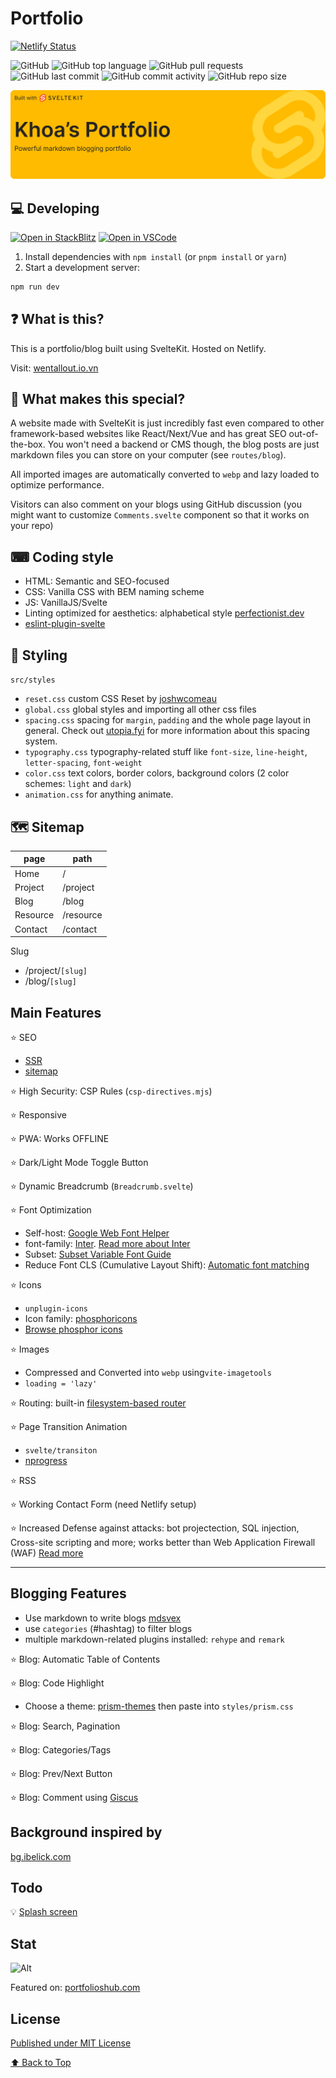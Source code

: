 <h1 id="portfolio">Portfolio</h1>

[![Netlify Status](https://api.netlify.com/api/v1/badges/7bf37fa7-ec78-4efd-aa9a-1a18a4fc62e4/deploy-status)](https://app.netlify.com/sites/khoa-design/deploys)

![GitHub](https://img.shields.io/github/license/wentallout/portfolio?style=for-the-badge)
![GitHub top language](https://img.shields.io/github/languages/top/wentallout/portfolio?style=for-the-badge)
![GitHub pull requests](https://img.shields.io/github/issues-pr/wentallout/portfolio?style=for-the-badge)
![GitHub last commit](https://img.shields.io/github/last-commit/wentallout/portfolio?style=for-the-badge)
![GitHub commit activity](https://img.shields.io/github/commit-activity/m/wentallout/portfolio?style=for-the-badge)
![GitHub repo size](https://img.shields.io/github/repo-size/wentallout/portfolio?style=for-the-badge)

![Banner](https://raw.githubusercontent.com/wentallout/wentallout/773d77e9c040bd20e5002d41738139946d9bd85d/images/portfolio-banner.svg)

## 💻 Developing

[![Open in StackBlitz](https://img.shields.io/badge/Open%20in-StackBlitz-blue?style=for-the-badge&logo=stackblitz)](https://stackblitz.com/github/wentallout/portfolio)
[![Open in VSCode](https://img.shields.io/badge/Open%20in-VSCode-blue?style=for-the-badge&logo=visualstudiocode)](https://open.vscode.dev/wentallout/portfolio)

1. Install dependencies with `npm install` (or `pnpm install` or `yarn`)
2. Start a development server:

```bash
npm run dev
```

## ❓ What is this?

This is a portfolio/blog built using SvelteKit. Hosted on Netlify.

Visit: [wentallout.io.vn](https://wentallout.io.vn)

## 🤩 What makes this special?

A website made with SvelteKit is just incredibly fast even compared to other framework-based websites like React/Next/Vue and has great SEO out-of-the-box. You won't need a backend or CMS though, the blog posts are just markdown files you can store on your computer (see `routes/blog`).

All imported images are automatically converted to `webp` and lazy loaded to optimize performance.

Visitors can also comment on your blogs using GitHub discussion (you might want to customize `Comments.svelte` component so that it works on your repo)

## ⌨ Coding style

- HTML: Semantic and SEO-focused
- CSS: Vanilla CSS with BEM naming scheme
- JS: VanillaJS/Svelte
- Linting optimized for aesthetics: alphabetical style [perfectionist.dev](https://perfectionist.dev/)
- [eslint-plugin-svelte](https://sveltejs.github.io/eslint-plugin-svelte/user-guide)

## 💅 Styling

`src/styles`

- `reset.css` custom CSS Reset by [joshwcomeau](https://www.joshwcomeau.com/css/custom-css-reset/)
- `global.css` global styles and importing all other css files
- `spacing.css` spacing for `margin`, `padding` and the whole page layout in general. Check out [utopia.fyi](https://utopia.fyi/) for more information about this spacing system.
- `typography.css` typography-related stuff like `font-size`, `line-height`, `letter-spacing`, `font-weight`
- `color.css` text colors, border colors, background colors (2 color schemes: `light` and `dark`)
- `animation.css` for anything animate.

## 🗺 Sitemap

| page     | path      |
| -------- | --------- |
| Home     | /         |
| Project  | /project  |
| Blog     | /blog     |
| Resource | /resource |
| Contact  | /contact  |

Slug

- /project/`[slug]`
- /blog/`[slug]`

## Main Features

⭐ SEO

- [SSR](https://kit.svelte.dev/docs/seo#out-of-the-box-ssr)
- [sitemap](https://github.com/jasongitmail/super-sitemap)

⭐ High Security: CSP Rules (`csp-directives.mjs`)

⭐ Responsive

⭐ PWA: Works OFFLINE

⭐ Dark/Light Mode Toggle Button

⭐ Dynamic Breadcrumb (`Breadcrumb.svelte`)

⭐ Font Optimization

- Self-host: [Google Web Font Helper](https://gwfh.mranftl.com/fonts)
- font-family: [Inter](https://rsms.me/inter/). [Read more about Inter](https://beautifulwebtype.com/inter)
- Subset: [Subset Variable Font Guide](https://barrd.dev/article/create-a-variable-font-subset-for-smaller-file-size/)
- Reduce Font CLS (Cumulative Layout Shift): [Automatic font matching](https://deploy-preview-15--upbeat-shirley-608546.netlify.app/perfect-ish-font-fallback)

⭐ Icons

- `unplugin-icons`
- Icon family: [phosphoricons](https://phosphoricons.com/)
- [Browse phosphor icons](https://icon-sets.iconify.design/ph)

⭐ Images

- Compressed and Converted into `webp` using`vite-imagetools`
- `loading = 'lazy'`

⭐ Routing: built-in [filesystem-based router](https://kit.svelte.dev/docs/routing)

⭐ Page Transition Animation

- `svelte/transiton`
- [nprogress](https://www.npmjs.com/package/nprogress)

⭐ RSS

⭐ Working Contact Form (need Netlify setup)

⭐ Increased Defense against attacks: bot projectection, SQL injection, Cross-site scripting and more; works better than Web Application Firewall (WAF) [Read more](https://docs.arcjet.com/shield/concepts)

---

## Blogging Features

- Use markdown to write blogs [mdsvex](https://github.com/pngwn/MDsveX)
- use `categories` (#hashtag) to filter blogs
- multiple markdown-related plugins installed: `rehype` and `remark`

⭐ Blog: Automatic Table of Contents

⭐ Blog: Code Highlight

- Choose a theme: [prism-themes](https://github.com/PrismJS/prism-themes) then paste into `styles/prism.css`

⭐ Blog: Search, Pagination

⭐ Blog: Categories/Tags

⭐ Blog: Prev/Next Button

⭐ Blog: Comment using [Giscus](https://giscus.app)

## Background inspired by

[bg.ibelick.com](https://bg.ibelick.com)

## Todo

💡 [Splash screen](https://www.sveltevietnam.dev/en/blog/20231220-behind-the-screen-progressive-splashscreen)

## Stat

![Alt](https://repobeats.axiom.co/api/embed/c17a64a1c0a63ba6cef6618f14b3e39fdf67eb3f.svg 'Repobeats analytics image')

Featured on: [portfolioshub.com](https://www.portfolioshub.com)

## License

[Published under MIT License](https://github.com/wentallout/portfolio/blob/master/LICENSE.md)

[⬆ Back to Top](#portfolio)
